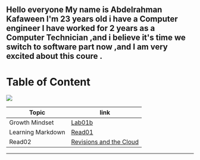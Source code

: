## Hello everyone My name is Abdelrahman Kafaween I'm 23 years old i have a Computer engineer I have worked for 2 years as a Computer Technician ,and i believe it's time we switch to software part now ,and  I am very excited about this coure .


# Table of Content 

![](https://contenthub-static.grammarly.com/blog/wp-content/uploads/2018/05/how-to-write-an-introduction.jpg)

| Topic                                       | link        |
| ------------------------------------------- | ----------- |
|Growth Mindset                                 |  [Lab01b](https://kafaween.github.io/reading-notes/Home%20page )      |
| Learning Markdown                               |  [Read01]( https://kafaween.github.io/reading-notes/Read:%2001%20-%20Learning%20Markdown )        |
|Read02                                 |  [Revisions and the Cloud](https://kafaween.github.io/reading-notes/Reflection%20and%20Discussion )           |  
--------------------------------------------------------------------------------












